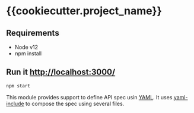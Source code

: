 # {{cookiecutter.project_name}}

## Requirements

* Node v12
* npm install

## Run it [http://localhost:3000/](http://localhost:3000/)
```bash
npm start
```

This module provides support to define API spec usin [YAML](https://yaml.org/). 
It uses [yaml-include](https://github.com/claylo/yaml-include) to compose the spec using several files.
